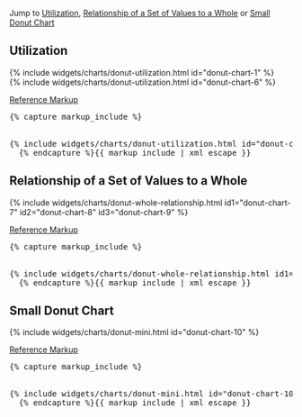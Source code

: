 <p>Jump to <a href="#example-code-1">Utilization</a>, <a href="#example-code-2">Relationship of a Set of Values to a Whole</a> or <a href="#example-code-3">Small Donut Chart</a></p>
<h2 id="example-code-1">Utilization</h2>
<div class="example-pf">
  {% include widgets/charts/donut-utilization.html id="donut-chart-1" %}
</div>
<div class="row">
  <div class="example-pf">
    <div class="container-fluid container-cards-pf">
      {% include widgets/charts/donut-utilization.html id="donut-chart-6" %}
    </div>
  </div>
</div>
<p class="reference-markup"><a class="collapse-toggle" data-toggle="collapse" aria-expanded="true" aria-controls="card-markup-1" href="#card-markup-1">Reference Markup</a></p>
<div class="collapse in" id="card-markup-1">
  <pre class="prettyprint">{% capture markup_include %}
<script src="components/c3/c3.min.js"></script>
<script src="components/d3/build/d3.min.js"></script>
{% include widgets/charts/donut-utilization.html id="donut-chart-6" %}
  {% endcapture %}{{ markup_include | xml_escape }}</pre>
</div>
<h2 id="example-code-2">Relationship of a Set of Values to a Whole</h2>
<div class="example-pf">
  {% include widgets/charts/donut-whole-relationship.html id1="donut-chart-7" id2="donut-chart-8" id3="donut-chart-9" %}
</div>
<p class="reference-markup"><a class="collapse-toggle" data-toggle="collapse" aria-expanded="true" aria-controls="markup-2" href="#markup-2">Reference Markup</a></p>
<div class="collapse in" id="markup-2">
  <pre class="prettyprint">{% capture markup_include %}
<script src="components/c3/c3.min.js"></script>
<script src="components/d3/build/d3.min.js"></script>
{% include widgets/charts/donut-whole-relationship.html id1="donut-chart-7" id2="donut-chart-8" id3="donut-chart-9" %}
  {% endcapture %}{{ markup_include | xml_escape }}</pre>
</div>
<h2 id="example-code-3">Small Donut Chart</h2>
<div class="example-pf">
  {% include widgets/charts/donut-mini.html id="donut-chart-10" %}
</div>
<p class="reference-markup"><a class="collapse-toggle" data-toggle="collapse" aria-expanded="true" aria-controls="markup-3" href="#markup-3">Reference Markup</a></p>
<div class="collapse in" id="markup-3">
  <pre class="prettyprint">{% capture markup_include %}
<script src="components/c3/c3.min.js"></script>
<script src="components/d3/build/d3.min.js"></script>
{% include widgets/charts/donut-mini.html id="donut-chart-10" %}
  {% endcapture %}{{ markup_include | xml_escape }}</pre>
</div>
